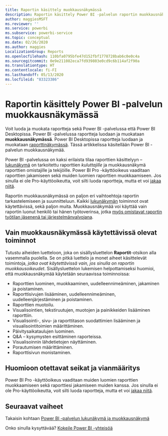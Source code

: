 ```yaml
---
title: Raportin käsittely muokkausnäkymässä
description: Raportin käsittely Power BI -palvelun raportin muokkausnäkymässä
author: maggiesMSFT
ms.reviewer: ''
ms.service: powerbi
ms.subservice: powerbi-service
ms.topic: conceptual
ms.date: 02/26/2020
ms.author: maggies
LocalizationGroup: Reports
ms.openlocfilehash: 110bfa0795bfe47d152fbf1778728bab6c0e0c4a
ms.sourcegitcommit: 0e9e211082eca7fd939803e0cd9c6b114af2f90a
ms.translationtype: HT
ms.contentlocale: fi-FI
ms.lasthandoff: 05/13/2020
ms.locfileid: "83323386"
---
```

# <a name="interact-with-a-report-in-editing-view-in-the-power-bi-service"></a>Raportin käsittely Power BI -palvelun muokkausnäkymässä
Voit luoda ja muokata raportteja sekä Power BI -palvelussa että Power BI Desktopissa. Power BI -palvelussa raportteja luodaan ja muokataan **muokkausnäkymässä**. Power BI Desktopissa raportteja luodaan ja muokataan [raporttinäkymässä](desktop-report-view.md). Tässä artikkelissa käsitellään Power BI -palvelun muokkausnäkymää. 

Power BI -palvelussa on kaksi erilaista tilaa raporttien käsittelyyn – [lukunäkymä](../consumer/end-user-reading-view.md) on tarkoitettu raporttien *kuluttajille* ja muokkausnäkymä raporttien omistajille ja tekijöille.  Power BI Pro -käyttöoikeus vaaditaan raporttien jakamiseen sekä muiden luomien raporttien muokkaamiseen. Jos sinulla ei ole Pro-käyttöoikeutta, voit silti luoda raportteja, mutta et voi [jakaa niitä](../collaborate-share/service-share-reports.md).    

Raportin muokkausnäkymässä on paljon eri vaihtoehtoja raportin tarkastelemiseen ja suunnitteluun. Kaikki [lukunäkymän](../consumer/end-user-reading-view.md) toiminnot ovat käytettävissä, sekä paljon muita. Muokkausnäkymää voi käyttää vain raportin luonut henkilö tai hänen työtoverinsa, jotka [myös omistavat raportin työtilan jäsenenä tai järjestelmänvalvojana](../collaborate-share/service-create-distribute-apps.md).

## <a name="functionality-only-available-in-editing-view"></a>Vain muokkausnäkymässä käytettävissä olevat toiminnot
Tutustu aiheiden luetteloon, joka on sisällysluettelon **Raportit**-otsikon alla vasemmalla puolella. Se on pitkä luettelo ja monet aiheet käsittelevät toimintoja, *jotka ovat käytettävissä vain, jos sinulla on raportin muokkausoikeudet*.  Sisällysluettelon lukemisen helpottamiseksi huomioi, että muokkausnäkymää käytetään seuraavissa toiminnoissa:

* Raporttien luominen, muokkaaminen, uudelleennimeäminen, jakaminen ja poistaminen.
* Raporttisivujen lisääminen, uudelleennimeäminen, uudelleenjärjestäminen ja poistaminen.
* Raporttien muotoilu.
* Visualisointien, tekstiruutujen, muotojen ja painikkeiden lisääminen raporttiin.
* Visualisointi-, sivu- ja raporttitason suodattimien lisääminen ja visualisointitoimien määrittäminen.
* Päivitysaikataulujen luominen.
* Q&A – kysymysten esittäminen raporteissa.
* Visualisoinnin lähdetietojen näyttäminen. 
* Porautumisen määrittäminen.
* Raporttisivun monistaminen.

## <a name="considerations-and-troubleshooting"></a>Huomioon otettavat seikat ja vianmääritys
Power BI Pro -käyttöoikeus vaaditaan muiden luomien raporttien muokkaamiseen sekä raporttiesi jakamiseen muiden kanssa.  Jos sinulla ei ole Pro-käyttöoikeutta, voit silti luoda raportteja, mutta et voi [jakaa niitä](../collaborate-share/service-share-reports.md).


## <a name="next-steps"></a>Seuraavat vaiheet
Takaisin kohtaan [Power BI -palvelun lukunäkymä ja muokkausnäkymä](../consumer/end-user-reading-view.md)

Onko sinulla kysyttävää? [Kokeile Power BI -yhteisöä](https://community.powerbi.com/)

